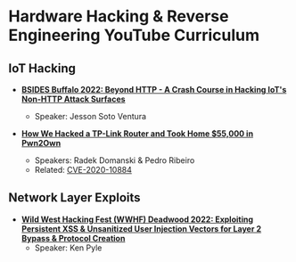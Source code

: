 # Hardware Hacking & Reverse Engineering YouTube Curriculum

## IoT Hacking
- [**BSIDES Buffalo 2022: Beyond HTTP - A Crash Course in Hacking IoT's Non-HTTP Attack Surfaces**](https://www.youtube.com/watch?v=5_tWvbeOs-A) 
  - Speaker: Jesson Soto Ventura

- [**How We Hacked a TP-Link Router and Took Home $55,000 in Pwn2Own**](https://www.youtube.com/watch?v=zjafMP7EgEA) 
  - Speakers: Radek Domanski & Pedro Ribeiro
  - Related: [CVE-2020-10884](https://cve.mitre.org/cgi-bin/cvename.cgi?name=CVE-2020-10884)

## Network Layer Exploits
- [**Wild West Hacking Fest (WWHF) Deadwood 2022: Exploiting Persistent XSS & Unsanitized User Injection Vectors for Layer 2 Bypass & Protocol Creation**](https://www.youtube.com/watch?v=lwfhd2lSBgQ) 
  - Speaker: Ken Pyle



